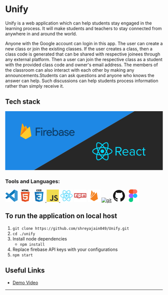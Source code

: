 # Unify

Unify is a web application which can help students stay engaged in the learning process. It will make students and teachers to stay connected from anywhere in and around the world.

Anyone with the Google account can login in this app. The user can create a new class or join the existing classes. If the user creates a class, then a class code is generated that can be shared with respective joinees through any external platform. Then a user can join the respective class as a student with the provided class code and owner's email address.
The members of the classroom can also interact with each other by making any announcements.Students can ask questions and anyone who knows the answer can help. Such discussions can help students process information rather than simply receive it.

## Tech stack

![image](https://raw.githubusercontent.com/shreyajain049/Unify/main/public/TechStack.png)

### Tools and Languages:

<p align="left"> 
<a href="https://code.visualstudio.com/" target="_blank"> <img src="https://raw.githubusercontent.com/devicons/devicon/2ae2a900d2f041da66e950e4d48052658d850630/icons/vscode/vscode-original.svg" alt="vs-code" width="40" height="40"/></a>
<a href="https://www.w3.org/html/" target="_blank"> <img src="https://raw.githubusercontent.com/devicons/devicon/master/icons/html5/html5-original-wordmark.svg" alt="html5" width="40" height="40"/></a>
<a href="https://www.w3schools.com/css/" target="_blank"> <img src="https://raw.githubusercontent.com/devicons/devicon/master/icons/css3/css3-original-wordmark.svg" alt="css3" width="40" height="40"/> </a>
<a href="https://developer.mozilla.org/en-US/docs/Web/JavaScript" target="_blank"> <img src="https://raw.githubusercontent.com/devicons/devicon/master/icons/javascript/javascript-original.svg" alt="javascript" width="40" height="40"/> </a>
<a href="https://reactjs.org/ " target="_blank"> <img src="https://raw.githubusercontent.com/devicons/devicon/2ae2a900d2f041da66e950e4d48052658d850630/icons/react/react-original.svg" alt="react" width="40" height="40"/></a>
<a href="https://www.npmjs.com/ " target="_blank"> <img src="https://raw.githubusercontent.com/devicons/devicon/2ae2a900d2f041da66e950e4d48052658d850630/icons/npm/npm-original-wordmark.svg" alt="npm" width="40" height="40"/></a>
<a href="https://firebase.google.com/ " target="_blank"> <img src="https://raw.githubusercontent.com/devicons/devicon/2ae2a900d2f041da66e950e4d48052658d850630/icons/firebase/firebase-plain.svg" alt="firebase" width="40" height="40"/></a>
<a href="https://git-scm.com/" target="_blank"> <img src="https://www.vectorlogo.zone/logos/git-scm/git-scm-icon.svg" alt="git" width="40" height="40"/></a>
<a href="https://github.com/ " target="_blank"> <img src="https://raw.githubusercontent.com/devicons/devicon/2ae2a900d2f041da66e950e4d48052658d850630/icons/github/github-original.svg" alt="github" width="40" height="40"/></a>
<a href="https://www.figma.com/" target="_blank"> <img src="https://raw.githubusercontent.com/devicons/devicon/2ae2a900d2f041da66e950e4d48052658d850630/icons/figma/figma-original.svg" alt="figma" width="40" height="40"/></a>
</p>

## To run the application on local host

1. `git clone https://github.com/shreyajain049/Unify.git`
2. `cd ./unify`
3. Install node dependencies
   - `npm install`
4. Replace firebase API keys with your configurations
5. `npm start`

## Useful Links

- [Demo Video](https://drive.google.com/file/d/1KHGBa4CTlONwDK-63kKUCnVXqwooUE9b/view?usp=sharing)

---
